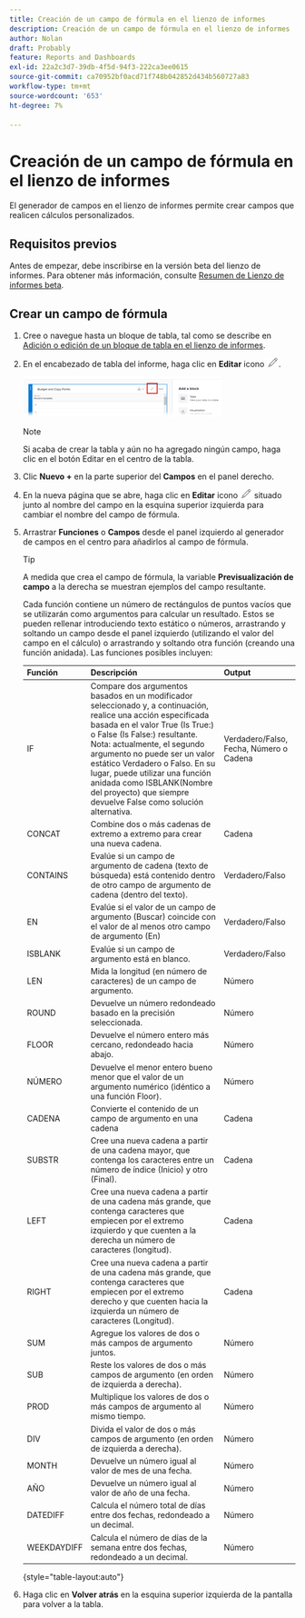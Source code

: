 ```yaml
---
title: Creación de un campo de fórmula en el lienzo de informes
description: Creación de un campo de fórmula en el lienzo de informes
author: Nolan
draft: Probably
feature: Reports and Dashboards
exl-id: 22a2c3d7-39db-4f5d-94f3-222ca3ee0615
source-git-commit: ca70952bf0acd71f748b042852d434b560727a83
workflow-type: tm+mt
source-wordcount: '653'
ht-degree: 7%

---
```



# Creación de un campo de fórmula en el lienzo de informes

El generador de campos en el lienzo de informes permite crear campos que realicen cálculos personalizados.

## Requisitos previos

Antes de empezar, debe inscribirse en la versión beta del lienzo de informes. Para obtener más información, consulte [Resumen de Lienzo de informes beta](/help/quicksilver/product-announcements/betas/canvas-dashboards-beta/reporting-canvas-beta-overview.md).

## Crear un campo de fórmula

1. Cree o navegue hasta un bloque de tabla, tal como se describe en [Adición o edición de un bloque de tabla en el lienzo de informes](../../../reports-and-dashboards/reporting-canvas/table-blocks/add-or-edit-report-table.md).
1. En el encabezado de tabla del informe, haga clic en **Editar** icono ![](assets/edit-icon.png).

   ![](assets/edit-icon-table-header-350x71.png)

   >[!NOTE]
   >
   >Si acaba de crear la tabla y aún no ha agregado ningún campo, haga clic en el botón Editar en el centro de la tabla.

1. Clic **Nuevo +** en la parte superior del **Campos** en el panel derecho.
1. En la nueva página que se abre, haga clic en **Editar** icono ![](assets/edit-icon.png) situado junto al nombre del campo en la esquina superior izquierda para cambiar el nombre del campo de fórmula.
1. Arrastrar **Funciones** o **Campos** desde el panel izquierdo al generador de campos en el centro para añadirlos al campo de fórmula.


   >[!TIP]
   >
   >A medida que crea el campo de fórmula, la variable **Previsualización de campo** a la derecha se muestran ejemplos del campo resultante.

   Cada función contiene un número de rectángulos de puntos vacíos que se utilizarán como argumentos para calcular un resultado. Estos se pueden rellenar introduciendo texto estático o números, arrastrando y soltando un campo desde el panel izquierdo (utilizando el valor del campo en el cálculo) o arrastrando y soltando otra función (creando una función anidada). Las funciones posibles incluyen:

   | Función | Descripción | Output |
   |---|---|---|
   | IF | Compare dos argumentos basados en un modificador seleccionado y, a continuación, realice una acción especificada basada en el valor True (Is True:) o False (Is False:) resultante. Nota: actualmente, el segundo argumento no puede ser un valor estático Verdadero o Falso. En su lugar, puede utilizar una función anidada como ISBLANK(Nombre del proyecto) que siempre devuelve False como solución alternativa. | Verdadero/Falso, Fecha, Número o Cadena |
   | CONCAT | Combine dos o más cadenas de extremo a extremo para crear una nueva cadena. | Cadena |
   | CONTAINS | Evalúe si un campo de argumento de cadena (texto de búsqueda) está contenido dentro de otro campo de argumento de cadena (dentro del texto). | Verdadero/Falso |
   | EN | Evalúe si el valor de un campo de argumento (Buscar) coincide con el valor de al menos otro campo de argumento (En) | Verdadero/Falso |
   | ISBLANK | Evalúe si un campo de argumento está en blanco. | Verdadero/Falso |
   | LEN | Mida la longitud (en número de caracteres) de un campo de argumento. | Número |
   | ROUND | Devuelve un número redondeado basado en la precisión seleccionada. | Número |
   | FLOOR | Devuelve el número entero más cercano, redondeado hacia abajo. | Número |
   | NÚMERO | Devuelve el menor entero bueno menor que el valor de un argumento numérico (idéntico a una función Floor). | Número |
   | CADENA | Convierte el contenido de un campo de argumento en una cadena | Cadena |
   | SUBSTR | Cree una nueva cadena a partir de una cadena mayor, que contenga los caracteres entre un número de índice (Inicio) y otro (Final). | Cadena |
   | LEFT | Cree una nueva cadena a partir de una cadena más grande, que contenga caracteres que empiecen por el extremo izquierdo y que cuenten a la derecha un número de caracteres (longitud). | Cadena |
   | RIGHT | Cree una nueva cadena a partir de una cadena más grande, que contenga caracteres que empiecen por el extremo derecho y que cuenten hacia la izquierda un número de caracteres (Longitud). | Cadena |
   | SUM | Agregue los valores de dos o más campos de argumento juntos. | Número |
   | SUB | Reste los valores de dos o más campos de argumento (en orden de izquierda a derecha). | Número |
   | PROD | Multiplique los valores de dos o más campos de argumento al mismo tiempo. | Número |
   | DIV | Divida el valor de dos o más campos de argumento (en orden de izquierda a derecha). | Número |
   | MONTH | Devuelve un número igual al valor de mes de una fecha. | Número |
   | AÑO | Devuelve un número igual al valor de año de una fecha. | Número |
   | DATEDIFF | Calcula el número total de días entre dos fechas, redondeado a un decimal. | Número |
   | WEEKDAYDIFF | Calcula el número de días de la semana entre dos fechas, redondeado a un decimal. | Número |

   {style="table-layout:auto"}

1. Haga clic en **Volver atrás** en la esquina superior izquierda de la pantalla para volver a la tabla.
